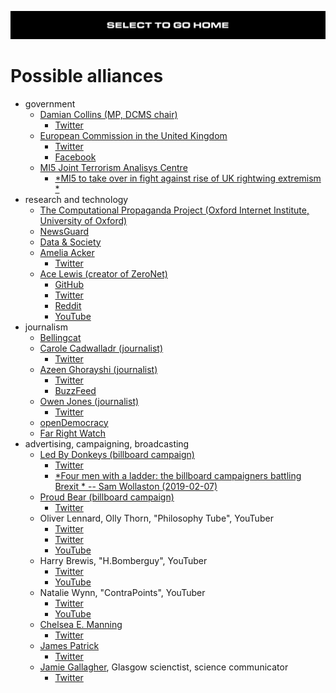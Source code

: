 [![](https://raw.githubusercontent.com/wdbm/InfoPeace/master/media/InfoPeace_home.png)](https://github.com/wdbm/InfoPeace/blob/master/README.md)

# Possible alliances

- government
    - [Damian Collins (MP, DCMS chair)](https://damiancollins.com)
        - [Twitter](https://twitter.com/DamianCollins)
    - [European Commission in the United Kingdom](https://ec.europa.eu/unitedkingdom/home_en)
        - [Twitter](https://twitter.com/EUlondonrep)
        - [Facebook](https://www.facebook.com/ECinUK)
    - [MI5 Joint Terrorism Analisys Centre](https://www.mi5.gov.uk/joint-terrorism-analysis-centre)
        - [*MI5 to take over in fight against rise of UK rightwing extremism *](https://www.theguardian.com/uk-news/2018/oct/28/mi5-lead-battle-against-uk-rightwing-extremists-police-action)
- research and technology
    - [The Computational Propaganda Project (Oxford Internet Institute, University of Oxford)](https://comprop.oii.ox.ac.uk)
    - [NewsGuard](https://www.newsguardtech.com)
    - [Data & Society](https://datasociety.net)
    - [Amelia Acker](http://www.ameliaacker.com)
        - [Twitter](https://twitter.com/amelia_acker)
    - [Ace Lewis (creator of ZeroNet)](https://acelewis.com)
        - [GitHub](https://github.com/AceLewis)
        - [Twitter](https://twitter.com/_AceLewis)
        - [Reddit](https://www.reddit.com/user/_AceLewis)
        - [YouTube](https://www.youtube.com/channel/UCRn4xTmE0IIEPsdt6R0gzcw)
- journalism
    - [Bellingcat](https://www.bellingcat.com)
    - [Carole Cadwalladr (journalist)](https://www.theguardian.com/profile/carolecadwalladr)
        - [Twitter](https://twitter.com/carolecadwalla)
    - [Azeen Ghorayshi (journalist)](http://www.azeeng.com)
        - [Twitter](https://twitter.com/azeen)
        - [BuzzFeed](https://www.buzzfeed.com/azeenghorayshi)
    - [Owen Jones (journalist)](https://www.theguardian.com/profile/owen-jones)
        - [Twitter](https://twitter.com/OwenJones84)
    - [openDemocracy](https://www.opendemocracy.net)
    - [Far Right Watch](https://www.farrightwatch.net)
- advertising, campaigning, broadcasting
    - [Led By Donkeys (billboard campaign)](https://www.crowdfunder.co.uk/by-donkeys)
        - [Twitter](https://twitter.com/ByDonkeys)
        - [*Four men with a ladder: the billboard campaigners battling Brexit * -- Sam Wollaston (2019-02-07)](https://www.theguardian.com/politics/2019/feb/07/billboard-campaigners-brexit-led-by-donkeys)
    - [Proud Bear (billboard campaign)](https://proudbear.ru)
        - [Twitter](https://twitter.com/Pr0ud_Bear)
    - Oliver Lennard, Olly Thorn, "Philosophy Tube", YouTuber
        - [Twitter](https://twitter.com/philosophytube)
        - [Twitter](https://twitter.com/ollythorn)
        - [YouTube](https://www.youtube.com/user/thephilosophytube)
    - Harry Brewis, "H.Bomberguy", YouTuber
        - [Twitter](https://twitter.com/Hbomberguy)
        - [YouTube](https://www.youtube.com/channel/UClt01z1wHHT7c5lKcU8pxRQ)
    - Natalie Wynn, "ContraPoints", YouTuber
        - [Twitter](https://twitter.com/ContraPoints)
        - [YouTube](https://www.youtube.com/user/ContraPoints)
    - [Chelsea E. Manning](https://xychelsea.is)
        - [Twitter](https://twitter.com/xychelsea)
    - [James Patrick](https://jjpatrick.com/)
        - [Twitter](https://twitter.com/J_amesp)
    - [Jamie Gallagher](https://www.jamiebgall.co.uk), Glasgow scienctist, science communicator
        - [Twitter](https://twitter.com/JamieBGall)
